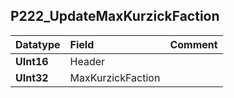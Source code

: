 ## P222\_UpdateMaxKurzickFaction ##
| **Datatype** | **Field** | **Comment** |
|:-------------|:----------|:------------|
| **UInt16** | Header |  |
| **UInt32** | MaxKurzickFaction |  |